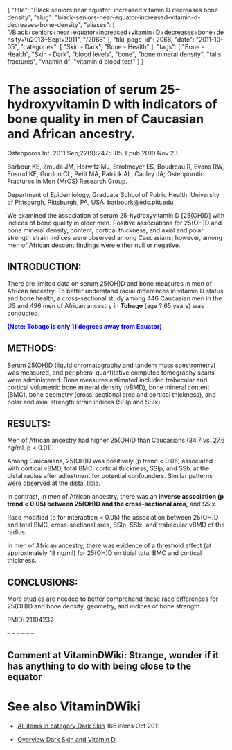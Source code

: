 {
    "title": "Black seniors near equator: increased vitamin D decreases bone density",
    "slug": "black-seniors-near-equator-increased-vitamin-d-decreases-bone-density",
    "aliases": [
        "/Black+seniors+near+equator+increased+vitamin+D+decreases+bone+density+\u2013+Sept+2011",
        "/2068"
    ],
    "tiki_page_id": 2068,
    "date": "2011-10-05",
    "categories": [
        "Skin - Dark",
        "Bone - Health"
    ],
    "tags": [
        "Bone - Health",
        "Skin - Dark",
        "blood levels",
        "bone",
        "bone mineral density",
        "falls fractures",
        "vitamin d",
        "vitamin d blood test"
    ]
}


# The association of serum 25-hydroxyvitamin D with indicators of bone quality in men of Caucasian and African ancestry.

Osteoporos Int. 2011 Sep;22(9):2475-85. Epub 2010 Nov 23.

Barbour KE, Zmuda JM, Horwitz MJ, Strotmeyer ES, Boudreau R, Evans RW, Ensrud KE, Gordon CL, Petit MA, Patrick AL, Cauley JA; Osteoporotic Fractures in Men (MrOS) Research Group.

Department of Epidemiology, Graduate School of Public Health, University of Pittsburgh, Pittsburgh, PA, USA. barbourk@edc.pitt.edu

We examined the association of serum 25-hydroxyvitamin D <span>[25(OH)D]</span> with indices of bone quality in older men. Positive associations for 25(OH)D and bone mineral density, content, cortical thickness, and axial and polar strength strain indices were observed among Caucasians; however, among men of African descent findings were either null or negative.

## INTRODUCTION:

There are limited data on serum 25(OH)D and bone measures in men of African ancestry. To better understand racial differences in vitamin D status and bone health, a cross-sectional study among 446 Caucasian men in the US and 496 men of African ancestry in  **Tobago**  (age ? 65 years) was conducted.

 **<span style="color:#00F;">(Note: Tobago is only 11 degrees away from Equator)</span>** 

## METHODS:

Serum 25(OH)D (liquid chromatography and tandem mass spectrometry) was measured, and peripheral quantitative computed tomography scans were administered. Bone measures estimated included trabecular and cortical volumetric bone mineral density (vBMD), bone mineral content (BMC), bone geometry (cross-sectional area and cortical thickness), and polar and axial strength strain indices (SSIp and SSIx).

## RESULTS:

Men of African ancestry had higher 25(OH)D than Caucasians (34.7 vs. 27.6 ng/ml, p < 0.01). 

Among Caucasians, 25(OH)D was positively (p trend < 0.05) associated with cortical vBMD, total BMC, cortical thickness, SSIp, and SSIx at the distal radius after adjustment for potential confounders. Similar patterns were observed at the distal tibia. 

In contrast, in men of African ancestry, there was an **inverse association (p trend < 0.05) between 25(OH)D and the cross-sectional area,** and SSIx. 

Race modified (p for interaction < 0.05) the association between 25(OH)D and total BMC, cross-sectional area, SSIp, SSIx, and trabecular vBMD of the radius. 

In men of African ancestry, there was evidence of a threshold effect (at approximately 18 ng/ml) for 25(OH)D on tibial total BMC and cortical thickness.

## CONCLUSIONS:

More studies are needed to better comprehend these race differences for 25(OH)D and bone density, geometry, and indices of bone strength.

PMID:     21104232

– – – – – – 

## Comment at VitaminDWiki: Strange, wonder if it has anything to do with being close to the equator

# See also VitaminDWiki

* [All items in category Dark Skin](https://www.VitaminDWiki.com/tiki-browse_categories.php?parentId=2&sort_mode=created_desc) 166 items Oct 2011

* [Overview Dark Skin and Vitamin D](/posts/overview-dark-skin-and-vitamin-d)
